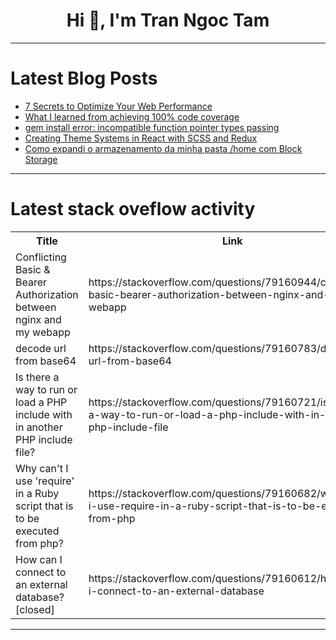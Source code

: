 <h1 align="center">Hi 👋, I'm Tran Ngoc Tam</h1>

---

# Latest Blog Posts 
<!-- BLOG-POST-LIST:START -->
- [7 Secrets to Optimize Your Web Performance](https://dev.to/izabellalbuquerque/7-secrets-to-optimize-your-web-performance-12eb)
- [What I learned from achieving 100% code coverage](https://dev.to/acusset/what-i-learned-from-achieving-100-code-coverage-37p4)
- [gem install error: incompatible function pointer types passing](https://dev.to/ugifractal/gem-install-error-incompatible-function-pointer-types-passing-2jp0)
- [Creating Theme Systems in React with SCSS and Redux](https://dev.to/m1dnightdev/creating-theme-systems-in-react-with-scss-and-redux-2jp2)
- [Como expandi o armazenamento da minha pasta /home com Block Storage](https://dev.to/marcos_vilela/como-expandi-o-armazenamento-da-minha-pasta-home-com-block-storage-4cjc)
<!-- BLOG-POST-LIST:END -->

---

# Latest stack oveflow activity
<table>
  <tr><th>Title</th><th>Link</th></tr>
  <!-- STACKOVERFLOW:START --><tr><td>Conflicting Basic &amp; Bearer Authorization between nginx and my webapp</td><td>https://stackoverflow.com/questions/79160944/conflicting-basic-bearer-authorization-between-nginx-and-my-webapp</td></tr><tr><td>decode url from base64</td><td>https://stackoverflow.com/questions/79160783/decode-url-from-base64</td></tr><tr><td>Is there a way to run or load a PHP include with in another PHP include file?</td><td>https://stackoverflow.com/questions/79160721/is-there-a-way-to-run-or-load-a-php-include-with-in-another-php-include-file</td></tr><tr><td>Why can&#39;t I use &#39;require&#39; in a Ruby script that is to be executed from php?</td><td>https://stackoverflow.com/questions/79160682/why-cant-i-use-require-in-a-ruby-script-that-is-to-be-executed-from-php</td></tr><tr><td>How can I connect to an external database? [closed]</td><td>https://stackoverflow.com/questions/79160612/how-can-i-connect-to-an-external-database</td></tr><!-- STACKOVERFLOW:END -->
</table>

---


